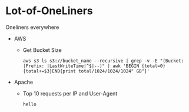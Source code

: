 # Lot-of-OneLiners
Oneliners everywhere


+ AWS
  - Get Bucket Size
  
    ```aws s3 ls s3://bucket_name --recursive | grep -v -E "(Bucket: |Prefix: |LastWriteTime|^$|--)" | awk 'BEGIN {total=0}{total+=$3}END{print total/1024/1024/1024" GB"}'```
+ Apache
  - Top 10 requests per IP and User-Agent
  
    ``` hello ```

